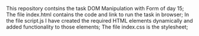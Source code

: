 This repository contsins the task DOM Manipulation with Form of day 15;
The file index.html contains the code and link to run the task in browser;
In the file script.js I have created the required HTML elements dynamically and added functionality to those elements;
The file index.css is the stylesheet;
